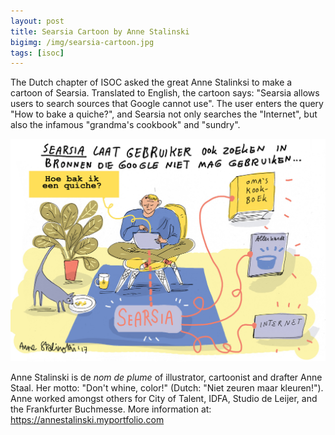 ```yaml
---
layout: post
title: Searsia Cartoon by Anne Stalinski
bigimg: /img/searsia-cartoon.jpg
tags: [isoc]
---
```


The Dutch chapter of ISOC asked the great Anne Stalinksi to make a
cartoon of Searsia.
Translated to English, the cartoon says: "Searsia allows users to search
sources that Google cannot use".
The user enters the query "How to bake a quiche?", and Searsia not only
searches the "Internet", but
also the infamous "grandma's cookbook" and "sundry".

[![Searsia by Anne Stalinski](img/searsia-stalinski.jpg)](https://awards.isoc.nl/innovatie/2017/Searsia.jpeg)

Anne Stalinski is de _nom de plume_ of illustrator,
cartoonist and drafter Anne Staal. Her motto:
"Don't whine, color!" (Dutch: "Niet zeuren maar kleuren!"). 
Anne worked amongst others for City of
Talent, IDFA, Studio de Leijer, and the Frankfurter Buchmesse.
More information at: https://annestalinski.myportfolio.com

